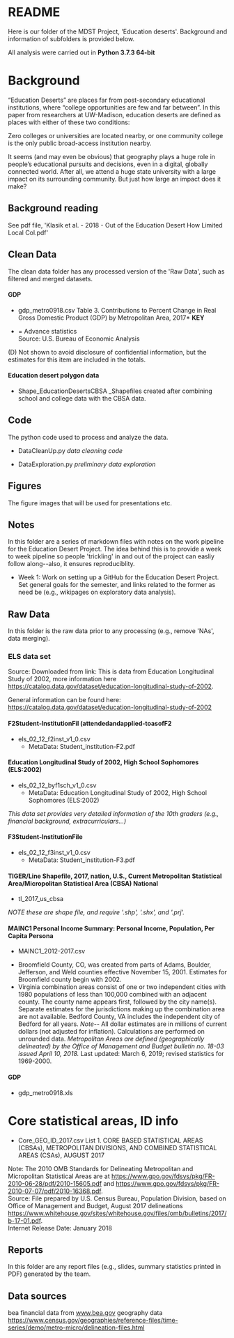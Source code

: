 # README 

Here is our folder of the MDST Project, 'Education deserts'. Background and information of subfolders is provided below.

All analysis were carried out in **Python 3.7.3 64-bit**

# Background
“Education Deserts” are places far from post-secondary educational institutions, where “college opportunities are few and far between”. In this paper from researchers at UW-Madison, education deserts are defined as places with either of these two conditions:

Zero colleges or universities are located nearby, or one community college is the only public broad-access institution nearby.

It seems (and may even be obvious) that geography plays a huge role in people’s educational pursuits and decisions, even in a digital, globally connected world. After all, we attend a huge state university with a large impact on its surrounding community. But just how large an impact does it make?

## Background reading
See pdf file, 'Klasik et al. - 2018 - Out of the Education Desert How Limited Local Col.pdf'


## Clean Data
The clean data folder has any processed version of the 'Raw Data', such as filtered and merged datasets. 

#### GDP 		

-   gdp_metro0918.csv Table 3. Contributions to Percent Change in Real Gross Domestic Product (GDP) by Metropolitan Area, 2017*	
**KEY** 
* = Advance statistics														
Source: U.S. Bureau of Economic Analysis	
													
(D) Not shown to avoid disclosure of confidential information, but the estimates for this item are included in the totals.				

#### Education desert polygon data
-   Shape_EducationDesertsCBSA _Shapefiles created after combining school and college data with the CBSA data.

## Code
The python code used to process and analyze the data. 

-   DataCleanUp.py _data cleaning code_

-   DataExploration.py _preliminary data exploration_

## Figures
The figure images that will be used for presentations etc.


## Notes
In this folder are a series of markdown files with notes on the work pipeline for the Education Desert Project. The idea behind this is to provide a week to week pipeline so people 'trickling' in and out of the project can easliy follow along--also, it ensures reproduciblity.

- Week 1: Work on setting up a GitHub for the Education Desert Project. Set general goals for the semester, and links related to the former as need be (e.g., wikipages on exploratory data analysis).

## Raw Data
In this folder is the raw data prior to any processing (e.g., remove 'NAs', data merging).

### ELS data set

Source: Downloaded from link:
    This is data from Education Longitudinal Study of 2002, more information here https://catalog.data.gov/dataset/education-longitudinal-study-of-2002.

General information can be found here: https://catalog.data.gov/dataset/education-longitudinal-study-of-2002

 #### F2Student‐InstitutionFil (attendedandapplied‐toasofF2
-   els_02_12_f2inst_v1_0.csv
    -   MetaData: Student_institution-F2.pdf

#### Education Longitudinal Study of 2002, High School Sophomores (ELS:2002)
-   els_02_12_byf1sch_v1_0.csv
    -   MetaData: Education Longitudinal Study of 2002, High School Sophomores (ELS:2002)

_This data set provides very detailed information of the 10th graders (e.g., financial background, extracurriculars...)_

#### F3Student‐InstitutionFile
-   els_02_12_f3inst_v1_0.csv
    -   MetaData: Student_institution-F3.pdf  

#### TIGER/Line Shapefile, 2017, nation, U.S., Current Metropolitan Statistical Area/Micropolitan Statistical Area (CBSA) National 

-   tl_2017_us_cbsa

_NOTE these are shape file, and require '.shp', '.shx', and '.prj'._

#### MAINC1 Personal Income Summary: Personal Income, Population, Per Capita Persona

- MAINC1_2012-2017.csv

*   Broomfield County, CO, was created from parts of Adams, Boulder, Jefferson, and Weld counties effective November 15, 2001. Estimates for Broomfield county begin with 2002.
*   Virginia combination areas consist of one or two independent cities with 1980 populations of less than 100,000 combined with an adjacent county. The county name appears first, followed by the city name(s). Separate estimates for the jurisdictions making up the combination area are not available. Bedford County, VA includes the independent city of Bedford for all years.
*Note--* All dollar estimates are in millions of current dollars (not adjusted for inflation). Calculations are performed on unrounded data.
*Metropolitan Areas are defined (geographically delineated) by the Office of Management and Budget bulletin no. 18-03 issued April 10, 2018.*
Last updated: March 6, 2019; revised statistics for 1969-2000. 

#### GDP 		

-   gdp_metro0918.xls														



# Core statistical areas, ID info

-   Core_GEO_ID_2017.csv List 1. CORE BASED STATISTICAL AREAS (CBSAs), METROPOLITAN DIVISIONS, AND COMBINED STATISTICAL AREAS (CSAs), AUGUST 2017

Note: The 2010 OMB Standards for Delineating Metropolitan and Micropolitan Statistical Areas are at <https://www.gpo.gov/fdsys/pkg/FR-2010-06-28/pdf/2010-15605.pdf> and <https://www.gpo.gov/fdsys/pkg/FR-2010-07-07/pdf/2010-16368.pdf>.											
Source: File prepared by U.S. Census Bureau, Population Division, based on Office of Management and Budget, August 2017 delineations <https://www.whitehouse.gov/sites/whitehouse.gov/files/omb/bulletins/2017/b-17-01.pdf>.											
Internet Release Date: January 2018											

## Reports

In this folder are any report files (e.g., slides, summary statistics printed in PDF) generated by the team.


## Data sources

bea financial data from www.bea.gov
geography data https://www.census.gov/geographies/reference-files/time-series/demo/metro-micro/delineation-files.html



